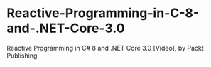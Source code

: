 # Reactive-Programming-in-C-8-and-.NET-Core-3.0
Reactive Programming in C# 8 and .NET Core 3.0 [Video], by Packt Publishing
